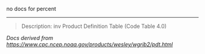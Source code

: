 no docs for percent

----

>Description: inv          Product Definition Table (Code Table 4.0)

_Docs derived from <https://www.cpc.ncep.noaa.gov/products/wesley/wgrib2/pdt.html>_